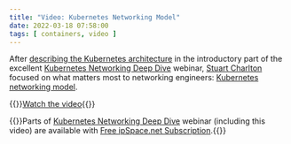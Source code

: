 ```yaml
---
title: "Video: Kubernetes Networking Model"
date: 2022-03-18 07:58:00
tags: [ containers, video ]
---
```

After [describing the Kubernetes architecture](https://blog.ipspace.net/2022/01/video-kubernetes-architecture.html) in the introductory part of the excellent [Kubernetes Networking Deep Dive](https://www.ipspace.net/Kubernetes_Networking_Deep_Dive) webinar, [Stuart Charlton](https://www.ipspace.net/Author:Stuart_Charlton) focused on what matters most to networking engineers: [Kubernetes networking model](https://my.ipspace.net/bin/get/Kubernetes/1.4%20-%20Kubernetes%20Networking%20Model.mp4?doccode=Kubernetes).

{{<jump>}}[Watch the video](https://my.ipspace.net/bin/get/Kubernetes/1.4%20-%20Kubernetes%20Networking%20Model.mp4?doccode=Kubernetes){{</jump>}}

{{<note info>}}Parts of [Kubernetes Networking Deep Dive](https://www.ipspace.net/Kubernetes_Networking_Deep_Dive) webinar (including this video) are available with [Free ipSpace.net Subscription](https://www.ipspace.net/Subscription/Free).{{</note>}}
